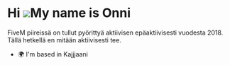 Hi ![](https://user-images.githubusercontent.com/18350557/176309783-0785949b-9127-417c-8b55-ab5a4333674e.gif)My name is Onni
============================================================================================================================

FiveM piireissä on tullut pyörittyä aktiivisen epäaktiivisesti vuodesta 2018. Tällä hetkellä en mitään aktiivisesti tee.

* 🌍  I'm based in Kajjjaani




